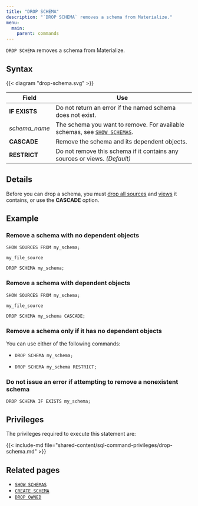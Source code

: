 ```yaml
---
title: "DROP SCHEMA"
description: "`DROP SCHEMA` removes a schema from Materialize."
menu:
  main:
    parent: commands
---
```


`DROP SCHEMA` removes a schema from Materialize.

## Syntax

{{< diagram "drop-schema.svg" >}}

Field | Use
------|-----
**IF EXISTS** | Do not return an error if the named schema does not exist.
_schema&lowbar;name_ | The schema you want to remove. For available schemas, see [`SHOW SCHEMAS`](../show-schemas).
**CASCADE** | Remove the schema and its dependent objects.
**RESTRICT** | Do not remove this schema if it contains any sources or views. _(Default)_

## Details

Before you can drop a schema, you must [drop all sources](../drop-source) and
[views](../drop-view) it contains, or use the **CASCADE** option.

## Example

### Remove a schema with no dependent objects
```mzsql
SHOW SOURCES FROM my_schema;
```
```nofmt
my_file_source
```
```mzsql
DROP SCHEMA my_schema;
```

### Remove a schema with dependent objects
```mzsql
SHOW SOURCES FROM my_schema;
```
```nofmt
my_file_source
```
```mzsql
DROP SCHEMA my_schema CASCADE;
```

### Remove a schema only if it has no dependent objects

You can use either of the following commands:

- ```mzsql
  DROP SCHEMA my_schema;
  ```
- ```mzsql
  DROP SCHEMA my_schema RESTRICT;
  ```

### Do not issue an error if attempting to remove a nonexistent schema

```mzsql
DROP SCHEMA IF EXISTS my_schema;
```

## Privileges

The privileges required to execute this statement are:

{{< include-md file="shared-content/sql-command-privileges/drop-schema.md" >}}

## Related pages

- [`SHOW SCHEMAS`](../show-schemas)
- [`CREATE SCHEMA`](../create-schema)
- [`DROP OWNED`](../drop-owned)
